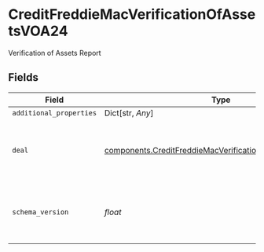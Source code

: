 # CreditFreddieMacVerificationOfAssetsVOA24

Verification of Assets Report


## Fields

| Field                                                                                                                                | Type                                                                                                                                 | Required                                                                                                                             | Description                                                                                                                          |
| ------------------------------------------------------------------------------------------------------------------------------------ | ------------------------------------------------------------------------------------------------------------------------------------ | ------------------------------------------------------------------------------------------------------------------------------------ | ------------------------------------------------------------------------------------------------------------------------------------ |
| `additional_properties`                                                                                                              | Dict[str, *Any*]                                                                                                                     | :heavy_minus_sign:                                                                                                                   | N/A                                                                                                                                  |
| `deal`                                                                                                                               | [components.CreditFreddieMacVerificationOfAssetsDealVOA24](../../models/components/creditfreddiemacverificationofassetsdealvoa24.md) | :heavy_check_mark:                                                                                                                   | An object representing an Asset Report with Freddie Mac schema.                                                                      |
| `schema_version`                                                                                                                     | *float*                                                                                                                              | :heavy_check_mark:                                                                                                                   | The Verification Of Assets (VOA) schema version.                                                                                     |